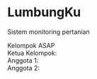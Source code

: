 # LumbungKu
Sistem monitoring pertanian

Kelompok ASAP<br>
Ketua Kelompok: <br>
Anggota 1: <br>
Anggota 2: 
